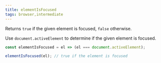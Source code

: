 ```yaml
---
title: elementIsFocused
tags: browser,intermediate
---
```


Returns `true` if the given element is focused, `false` otherwise.

Use `document.activeElement` to determine if the given element is focused.

```js
const elementIsFocused = el => (el === document.activeElement);
```

```js
elementIsFocused(el); // true if the element is focused
```
